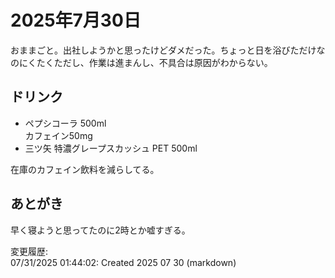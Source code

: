 # 2025年7月30日

おままごと。出社しようかと思ったけどダメだった。ちょっと日を浴びただけなのにくたくただし、作業は進まんし、不具合は原因がわからない。

## ドリンク

- ペプシコーラ 500ml  
カフェイン50mg
- 三ツ矢 特濃グレープスカッシュ PET 500ml

在庫のカフェイン飲料を減らしてる。

## あとがき

早く寝ようと思ってたのに2時とか嘘すぎる。

変更履歴:  
07/31/2025 01:44:02: Created 2025 07 30 (markdown)  
